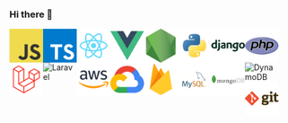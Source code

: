 ### Hi there 👋


<img align="left" alt="JavaScript" width="60px" src="https://raw.githubusercontent.com/github/explore/main/topics/javascript/javascript.png" />
<img align="left" alt="TypeScript" width="60px" src="https://raw.githubusercontent.com/github/explore/main/topics/typescript/typescript.png" />
<img align="left" alt="React" width="60px" src="https://raw.githubusercontent.com/github/explore/main/topics/react/react.png" />
<img align="left" alt="Vue.js" width="60px" src="https://raw.githubusercontent.com/github/explore/main/topics/vue/vue.png" />
<img align="left" alt="Node.js" width="60px" src="https://raw.githubusercontent.com/github/explore/main/topics/nodejs/nodejs.png" />
<img align="left" alt="Django" width="60px" src="https://raw.githubusercontent.com/github/explore/main/topics/python/python.png" />
<img align="left" alt="Django" width="60px" src="https://raw.githubusercontent.com/github/explore/main/topics/django/django.png" />
<img align="left" alt="Django" width="60px" src="https://raw.githubusercontent.com/github/explore/main/topics/php/php.png" />
<img align="left" alt="Laravel" width="60px" src="https://raw.githubusercontent.com/github/explore/main/topics/laravel/laravel.png" />
<img align="left" alt="Laravel" width="60px" src="https://raw.githubusercontent.com/github/explore/main/topics/rubyonrails/rubyonrails.png" />
<img align="left" alt="AWS" width="60px" src="https://raw.githubusercontent.com/github/explore/main/topics/aws/aws.png" />
<img align="left" alt="GCP" width="60px" src="https://raw.githubusercontent.com/github/explore/main/topics/google-cloud/google-cloud.png" />
<img align="left" alt="Firebase" width="60px" src="https://raw.githubusercontent.com/github/explore/main/topics/firebase/firebase.png" />
<img align="left" alt="MySQL" width="60px" src="https://raw.githubusercontent.com/github/explore/main/topics/mysql/mysql.png" />
<img align="left" alt="MongoDB" width="60px" src="https://raw.githubusercontent.com/github/explore/main/topics/mongodb/mongodb.png" />
<img align="left" alt="DynamoDB" width="60px" src="https://cdn.iconscout.com/icon/free/png-256/amazon-dynamodb-1869449-1583149.png" />
<img align="left" alt="Git" width="60px" src="https://raw.githubusercontent.com/github/explore/main/topics/git/git.png" />


<!--

Here are some ideas to get you started:

- 🔭 I’m currently working on ...
- 🌱 I’m currently learning ...
- 👯 I’m looking to collaborate on ...
- 🤔 I’m looking for help with ...
- 💬 Ask me about ...
- 📫 How to reach me: ...
- 😄 Pronouns: ...
- ⚡ Fun fact: ...
-->
